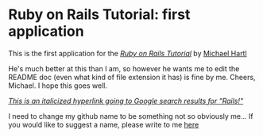 # Ruby on Rails Tutorial: first application

This is the first application for the
[*Ruby on Rails Tutorial*](http://railstutorial.org/)
by [Michael Hartl](http://michaelhartl.com)

He's much better at this than I am, so however
he wants me to edit the README doc (even what kind
of file extension it has) is fine by me. Cheers,
Michael. I hope this goes well.

[*This is an italicized hyperlink going to Google search results for "Rails!"*](https://www.google.com/search?q=Rails!&rlz=1C5CHFA_enUS565US565&oq=Rails!&aqs=chrome.0.69i59j0l5.2410j0j7&sourceid=chrome&espv=210&es_sm=91&ie=UTF-8)

I need to change my github name to be something not so obviously me... If you would like to suggest a name, please write to me [here](mailto:dlkarpay@gmail.com?subject=Username%20Ideas)